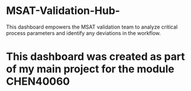 # MSAT-Validation-Hub-
This dashboard empowers the MSAT validation team to analyze critical process parameters and identify any deviations in the workflow.
# This dashboard was created as part of my main project for the module CHEN40060
